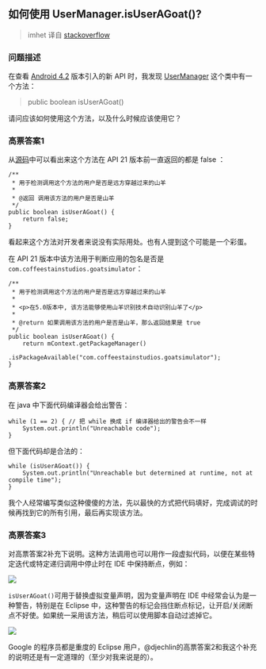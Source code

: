 ## 如何使用 UserManager.isUserAGoat()?

> imhet 译自 [stackoverflow](http://stackoverflow.com/questions/13375357/proper-use-cases-for-android-usermanager-isuseragoat)

### 问题描述

在查看 [Android 4.2](https://en.wikipedia.org/wiki/Android_version_history#Android_4.1.2F4.2_Jelly_Bean) 版本引入的新 API 时，我发现 [UserManager](https://developer.android.com/reference/android/os/UserManager.html) 这个类中有一个方法：

> public boolean isUserAGoat()

请问应该如何使用这个方法，以及什么时候应该使用它？

### 高票答案1

从[源码](https://android.googlesource.com/platform/frameworks/base/+/android-5.0.0_r6/core/java/android/os/UserManager.java#433)中可以看出来这个方法在 API 21 版本前一直返回的都是 false ：

```
/**
 * 用于检测调用这个方法的用户是否是远方穿越过来的山羊
 *
 * @返回 调用该方法的用户是否是山羊
 */
public boolean isUserAGoat() {
    return false;
}
```

看起来这个方法对开发者来说没有实际用处。也有人提到这个可能是一个彩蛋。

在 API 21 版本中该方法用于判断应用的包名是否是`com.coffeestainstudios.goatsimulator`：

```
/**
 * 用于检测调用这个方法的用户是否是远方穿越过来的山羊
 *
 * <p>在5.0版本中, 该方法能够使用山羊识别技术自动识别山羊了</p>
 *
 * @return 如果调用该方法的用户是否是山羊，那么返回结果是 true
 */
public boolean isUserAGoat() {
    return mContext.getPackageManager()
            .isPackageAvailable("com.coffeestainstudios.goatsimulator");
}

```


### 高票答案2

在 java 中下面代码编译器会给出警告：

```
while (1 == 2) { // 把 while 换成 if 编译器给出的警告会不一样
    System.out.println("Unreachable code");
}

```

但下面代码却是合法的：

```
while (isUserAGoat()) {
    System.out.println("Unreachable but determined at runtime, not at compile time");
}
```

我个人经常编写类似这种傻傻的方法，先以最快的方式把代码填好，完成调试的时候再找到它的所有引用，最后再实现该方法。

### 高票答案3

对高票答案2补充下说明。这种方法调用也可以用作一段虚拟代码，以便在某些特定迭代或特定递归调用中停止时在 IDE 中保持断点，例如：

![](https://i.stack.imgur.com/mW1Lf.png)

`isUserAGoat()`可用于替换虚拟变量声明，因为变量声明在 IDE 中经常会认为是一种警告，特别是在 Eclipse 中，这种警告的标记会挡住断点标记，让开启/关闭断点不好使。如果统一采用该方法，稍后可以使用脚本自动过滤掉它。

![](https://i.stack.imgur.com/MFIBa.png)

Google 的程序员都是重度的 Eclipse 用户，@djechlin的高票答案2和我这个补充的说明还是有一定道理的（至少对我来说是的）。

